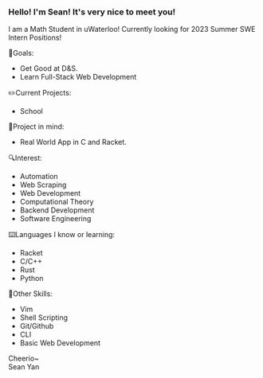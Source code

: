 ### Hello! I'm Sean! It's very nice to meet you!

I am a Math Student in uWaterloo! Currently looking for 2023 Summer SWE Intern Positions!

📖Goals:
- Get Good at D&S. 
- Learn Full-Stack Web Development

✏️Current Projects:
- School

💭Project in mind:
- Real World App in C and Racket.

🔍Interest:
- Automation
- Web Scraping
- Web Development
- Computational Theory
- Backend Development
- Software Engineering

⌨️Languages I know or learning:
- Racket
- C/C++
- Rust
- Python


🔬Other Skills:
- Vim
- Shell Scripting
- Git/Github
- CLI
- Basic Web Development

<!--
📫 Reach me by email or my new upcoming website: <br> contact@twinkletoeszen.com | (new website coming soon) [Old Personal Website](https://twinkletoes5.netlify.app) *Warning Very Borken on Mobile*
-->

Cheerio~ \
Sean Yan

<!--
- 👯 I’m looking to collaborate on ...
- 🤔 I’m looking for help with 
- 💬 Ask me about ...
-📫 How to reach me: ...
- 😄 Pronouns: ...
- ⚡ Fun fact: ... 
-->
